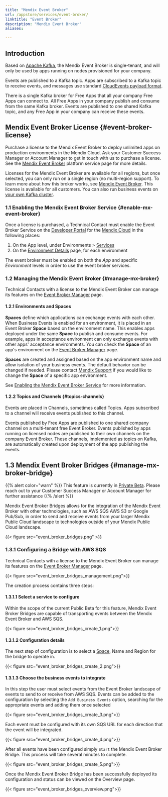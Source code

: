 ```yaml
---
title: "Mendix Event Broker"
url: /appstore/services/event-broker/
linktitle: "Event Broker"
description: "Mendix Event Broker"
aliases:

---
```


## Introduction

Based on [Apache Kafka](https://kafka.apache.org/), the Mendix Event Broker is single-tenant, and will only be used by apps running on nodes provisioned for your company.

Events are published to a Kafka topic. Apps are subscribed to a Kafka topic to receive events, and messages use standard [CloudEvents payload format](https://github.com/cloudevents/spec/blob/v1.0.1/spec.md).

There is a single Kafka broker for Free Apps that all your company Free Apps can connect to. All Free Apps in your company publish and consume from the same Kafka broker. Events are published to one shared Kafka topic, and any Free App in your company can receive these events.

## Mendix Event Broker License {#event-broker-license}

Purchase a license to the Mendix Event Broker to deploy unlimited apps on production environments in the Mendix Cloud. Ask your Customer Success Manager or Account Manager to get in touch with us to purchase a license. See the [Mendix Event Broker](https://marketplace.mendix.com/link/component/202907) platform service page for more details.

Licenses for the Mendix Event Broker are available for all regions, but once selected, you can only run on a single region (no multi-region support). To learn more about how this broker works, see [Mendix Event Broker](#mendix-event-broker). This license is available for all customers. You can also run business events on [your own Kafka cluster](#byok).

### 1.1 Enabling the Mendix Event Broker Service {#enable-mx-event-broker}

Once a license is purchased, a Technical Contact must enable the Event Broker Service on the [Developer Portal](/developerportal/) for the [Mendix Cloud](/developerportal/deploy/mendix-cloud-deploy/) in the following places:

1. On the App level, under Environments > [Services](/developerportal/deploy/environments/#services)
2. On the [Environment Details](/developerportal/deploy/environments-details/#services) page, for each environment

The event broker must be enabled on both the *App* and specific *Environment* levels in order to use the event broker services.

### 1.2 Managing the Mendix Event Broker {#manage-mx-broker}

Technical Contacts with a license to the Mendix Event Broker can manage its features on the [Event Broker Manager](https://broker.mendix.com/) page.

#### 1.2.1 Environments and Spaces

**Spaces** define which applications can exchange events with each other. When Business Events is enabled for an environment, it is placed in an Event Broker **Space** based on the environment name. This enables apps deployed under the same **Space** to publish and consume events. For example, apps in acceptance environment can only exchange events with other apps' acceptance environments. You can check the **Space** of an app's environment on the [Event Broker Manager](https://broker.mendix.com/) page.

**Spaces** are created and assigned based on the app environment name and allow isolation of your business events. The default behavior can be changed if needed. Please contact [Mendix Support](https://support.mendix.com/) if you would like to change the **Space** of a specific app environment.

See [Enabling the Mendix Event Broker Service](#enable-mx-event-broker) for more information.

#### 1.2.2 Topics and Channels {#topics-channels}

Events are placed in Channels, sometimes called Topics. Apps subscribed to a channel will receive events published to this channel.

Events published by Free Apps are published to one shared company channel on a multi-tenant free Event Broker. Events published by apps running on licensed nodes are published to their own channels on the company Event Broker. These channels, implemented as topics on Kafka, are automatically created upon deployment of the app publishing the events.

## 1.3 Mendix Event Broker Bridges {#manage-mx-broker-bridge}

{{% alert color="warn" %}}
This feature is currently in [Private Beta](/releasenotes/beta-features/).  Please reach out to your Customer Success Manager or Account Manager for further assistance
{{% /alert %}}

Mendix Event Broker Bridges allows for the integration of the Mendix Event Broker with other technologies, such as AWS SQS AWS S3 or Google Pub/Sub, in order to send and receive events from your larger Mendix Public Cloud landscape to technologies outside of your Mendix Public Cloud landscape.

{{< figure src="event_broker_bridges.png" >}}

### 1.3.1 Configuring a Bridge with AWS SQS

Technical Contacts with a license to the Mendix Event Broker can manage its features on the [Event Broker Manager](https://broker.mendix.com/) page.

{{< figure src="event_broker_bridges_management.png">}}

The creation process contains three steps:

#### 1.3.1.1 Select a service to configure

Within the scope of the current Public Beta for this feature, Mendix Event Broker Bridges are capable of transporting events between the Mendix Event Broker and AWS SQS.

{{< figure src="event_broker_bridges_create_1.png">}}

#### 1.3.1.2 Configuration details

The next step of configuration is to select a [Space](#manage-mx-broker), Name and Region for the bridge to operate in.

{{< figure src="event_broker_bridges_create_2.png">}}

#### 1.3.1.3 Choose the business events to integrate

In this step the user must select events from the Event Broker landscape of events to send to or receive from AWS SQS.  Events can be added to the configuration by selecting the `Add Business Events` option, searching for the appropriate events and adding them once selected

{{< figure src="event_broker_bridges_create_3.png">}}

Each event must be configured with its own SQS URL for each direction that the event will be integrated.

{{< figure src="event_broker_bridges_create_4.png">}}

After all events have been configured simply `Start` the Mendix Event Broker Bridge.  This process will take several minutes to complete.

{{< figure src="event_broker_bridges_create_5.png">}}

Once the Mendix Event Broker Bridge has been successfully deployed its configuration and status can be viewed on the Overview page.

{{< figure src="event_broker_bridges_overview.png">}}
